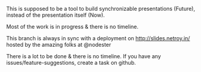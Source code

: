 This is supposed to be a tool to build synchronizable presentations (Future), instead of the presentation itself (Now).

Most of the work is in progress & there is no timeline.

This branch is always in sync with a deployment on http://slides.netroy.in/ hosted by the amazing folks at @nodester

There is a lot to be done & there is no timeline.
If you have any issues/feature-suggestions, create a task on github. 
